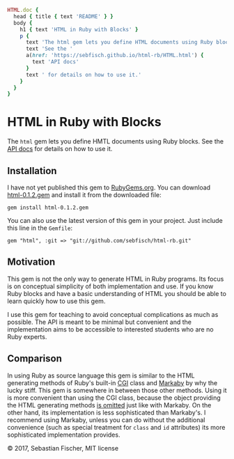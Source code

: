 ```ruby
HTML.doc {
  head { title { text 'README' } }
  body {
    h1 { text 'HTML in Ruby with Blocks' }
    p {
      text 'The html gem lets you define HTML documents using Ruby blocks. '
      text 'See the '
      a(href: 'https://sebfisch.github.io/html-rb/HTML.html') {
        text 'API docs'
      }
      text ' for details on how to use it.'
    }
  }
}
```

# HTML in Ruby with Blocks

The `html` gem lets you define HMTL documents using Ruby blocks. See the [API docs](https://sebfisch.github.io/html-rb/HTML.html) for details on how to use it.

## Installation

I have not yet published this gem to [RubyGems.org](http://rubygems.org/). You can download [html-0.1.2.gem](https://raw.githubusercontent.com/sebfisch/html-rb/master/html-0.1.2.gem) and install it from the downloaded file:

    gem install html-0.1.2.gem

You can also use the latest version of this gem in your project.
Just include this line in the `Gemfile`:

    gem "html", :git => "git://github.com/sebfisch/html-rb.git"

## Motivation

This gem is not the only way to generate HTML in Ruby programs. Its focus is on conceptual simplicity of both implementation and use. If you know Ruby blocks and have a basic understanding of HTML you should be able to learn quickly how to use this gem.

I use this gem for teaching to avoid conceptual complications as much as possible. The API is meant to be minimal but convenient and the implementation aims to be accessible to interested students who are no Ruby experts.

## Comparison

In using Ruby as source language this gem is similar to the HTML generating methods of Ruby's built-in [CGI](https://ruby-doc.org/stdlib/libdoc/cgi/rdoc/CGI.html#class-CGI-label-Generating+HTML) class and [Markaby](https://github.com/whymirror/markaby) by why the lucky stiff. This gem is somewhere in between those other methods. Using it is more convenient than using the CGI class, because the object providing the HTML generating methods [is omitted](https://github.com/whymirror/markaby#a-note-about-instance_eval) just like with Markaby. On the other hand, its implementation is less sophisticated than Markaby's. I recommend using Markaby, unless you can do without the additional convenience (such as special treatment for `class` and `id` attributes) its more sophisticated implementation provides.

© 2017, Sebastian Fischer, MIT license
